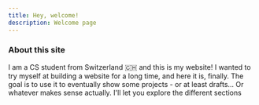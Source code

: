 ```yaml
---
title: Hey, welcome!
description: Welcome page
---
```


### About this site
I am a CS student from Switzerland 🇨🇭 and this is my website! I wanted to try myself at building a website for a long time, and here it is, finally. The goal is to use it to eventually show some projects - or at least drafts... Or whatever makes sense actually. I'll let you explore the different sections